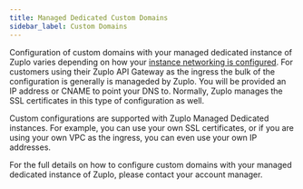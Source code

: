 ```yaml
---
title: Managed Dedicated Custom Domains
sidebar_label: Custom Domains
---
```


Configuration of custom domains with your managed dedicated instance of Zuplo
varies depending on how your
[instance networking is configured](./networking.md). For customers using their
Zuplo API Gateway as the ingress the bulk of the configuration is generally is
manageded by Zuplo. You will be provided an IP address or CNAME to point your
DNS to. Normally, Zuplo manages the SSL certificates in this type of
configuration as well.

Custom configurations are supported with Zuplo Managed Dedicated instances. For
example, you can use your own SSL certificates, or if you are using your own VPC
as the ingress, you can even use your own IP addresses.

For the full details on how to configure custom domains with your managed
dedicated instance of Zuplo, please contact your account manager.

